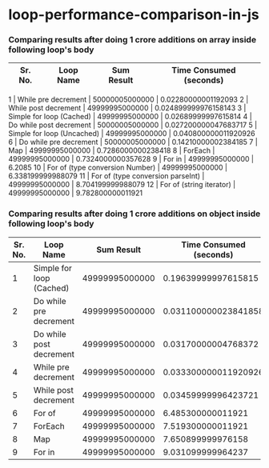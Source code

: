 ﻿# loop-performance-comparison-in-js

### Comparing results after doing 1 crore additions on array inside following loop's body

Sr. No. | Loop Name | Sum Result | Time Consumed (seconds)
--------|-----------|------------|------------------------

1 | While pre decrement | 50000005000000 |  0.02280000001192093
2 | While post decrement | 49999995000000 |  0.024899999976158143
3 | Simple for loop (Cached) | 49999995000000 | 0.02689999997615814
4 | Do while post decrement | 50000005000000 |  0.027200000047683717
5 | Simple for loop (Uncached) | 49999995000000 |  0.040800000011920926
6 | Do while pre decrement | 50000005000000 |  0.14210000002384185
7 | Map | 49999995000000 |  0.7286000000238418
8 | ForEach | 49999995000000 |  0.7324000000357628
9 | For in  | 49999995000000 | 6.2085
10 | For of (type conversion Number) | 49999995000000 | 6.338199999988079
11 | For of (type conversion parseInt) | 49999995000000 | 8.704199999988079
12 | For of (string iterator) | 49999995000000 | 9.782800000011921

### Comparing results after doing 1 crore additions on object inside following loop's body

Sr. No. | Loop Name | Sum Result | Time Consumed (seconds)
--------|-----------|------------|------------------------
1 | Simple for loop (Cached) | 49999995000000 | 0.19639999997615815
2 | Do while pre decrement | 49999995000000 | 0.031100000023841858
3 | Do while post decrement | 49999995000000 |  0.03170000004768372
4 | While pre decrement | 49999995000000 |  0.033300000011920926
5 | While post decrement | 49999995000000 |  0.03459999996423721
6 | For of | 49999995000000 | 6.485300000011921
7 | ForEach | 49999995000000 |  7.519300000011921
8 | Map | 49999995000000 | 7.650899999976158
9 | For in  | 49999995000000 | 9.031099999964237

